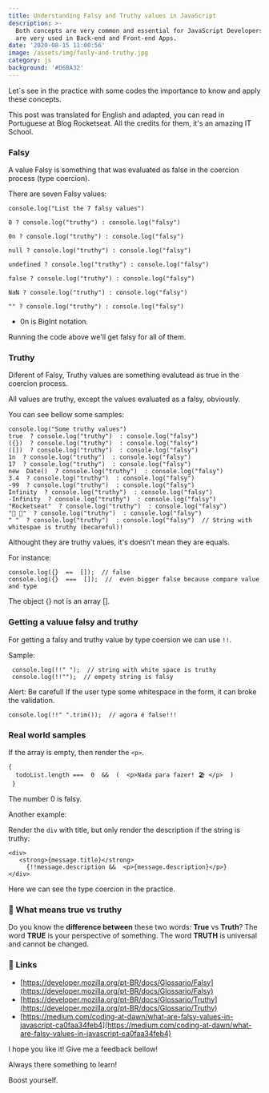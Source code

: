 ```yaml
---
title: Understanding Falsy and Truthy values in JavaScript
description: >-
  Both concepts are very common and essential for JavaScript Developers. They
  are very used in Back-end and Front-end Apps.
date: '2020-08-15 11:00:56'
image: /assets/img/fasly-and-truthy.jpg
category: js
background: '#D6BA32'
---
```


Let´s see in the practice with some codes the importance to know and apply these concepts.

This post was translated for English and adapted, you can read in Portuguese at Blog Rocketseat. All the credits for them, it's an amazing IT School.

### Falsy

A value Falsy is something that was evaluated as false in the coercion process (type coercion).

There are seven Falsy values:

```
console.log("List the 7 falsy values")

0 ? console.log("truthy") : console.log("falsy")

0n ? console.log("truthy") : console.log("falsy")

null ? console.log("truthy") : console.log("falsy")

undefined ? console.log("truthy") : console.log("falsy")

false ? console.log("truthy") : console.log("falsy")

NaN ? console.log("truthy") : console.log("falsy")

"" ? console.log("truthy") : console.log("falsy")
```

* 0n is BigInt notation.

Running the code above we'll get falsy for all of them.

### Truthy

Diferent of Falsy, Truthy values are something evalutead as true in the coercion process.

All values are truthy, except the values evaluated as a falsy, obviously.

You can see bellow some samples:

```
console.log("Some truthy values") 
true  ? console.log("truthy")  : console.log("falsy")
({})  ? console.log("truthy")  : console.log("falsy") 
([])  ? console.log("truthy")  : console.log("falsy") 
1n  ? console.log("truthy")  : console.log("falsy") 
17  ? console.log("truthy")  : console.log("falsy") 
new  Date()  ? console.log("truthy")  : console.log("falsy") 
3.4  ? console.log("truthy")  : console.log("falsy")  
-99  ? console.log("truthy")  : console.log("falsy")  
Infinity  ? console.log("truthy")  : console.log("falsy") 
-Infinity  ? console.log("truthy")  : console.log("falsy") 
"Rocketseat"  ? console.log("truthy")  : console.log("falsy")  
"🚀 💺"  ? console.log("truthy")  : console.log("falsy")  
" "  ? console.log("truthy")  : console.log("falsy")  // String with whitespae is truthy (becareful)!
```

Althought they are truthy values, it's doesn't mean they are equals.

For instance:

```
console.log({}  ==  []);  // false 
console.log({}  ===  []);  //  even bigger false because compare value and type
```

The object {} not is an array [].

### Getting a valuue falsy and truthy

For getting a falsy and truthy value by type coersion we can use `!!`.

Sample:

```
 console.log(!!" ");  // string with white space is truthy
 console.log(!!"");  // empety string is falsy
```

Alert: Be  careful! If the user type some whitespace in the form, it can broke the validation.


```
console.log(!!" ".trim());  // agora é false!!!
```

### Real world samples

If the array is empty, then render the `<p>`.

```
{
  todoList.length ===  0  &&  (  <p>Nada para fazer! 🏖️ </p>  )
 }
```
The number 0 is falsy.

Another example:

Render the `div` with title, but only render the description if the string is truthy:

```
<div>  
   <strong>{message.title}</strong>  
     {!!message.description &&  <p>{message.description}</p>}
</div>

```

Here we can see the type coercion in the practice.







### 🗽 What means true vs truthy

Do you know the  **difference between**  these two words:  **True**  vs  **Truth**? The word  **TRUE**  is your perspective of something. The word  **TRUTH**  is universal and cannot be changed.


### 🔗 Links

-   [https://developer.mozilla.org/pt-BR/docs/Glossario/Falsy](https://developer.mozilla.org/pt-BR/docs/Glossario/Falsy)
-   [https://developer.mozilla.org/pt-BR/docs/Glossario/Truthy](https://developer.mozilla.org/pt-BR/docs/Glossario/Truthy)
-   [https://medium.com/coding-at-dawn/what-are-falsy-values-in-javascript-ca0faa34feb4](https://medium.com/coding-at-dawn/what-are-falsy-values-in-javascript-ca0faa34feb4)

I hope you like it! Give me a feedback bellow!

Always there something to learn! 

Boost yourself.
